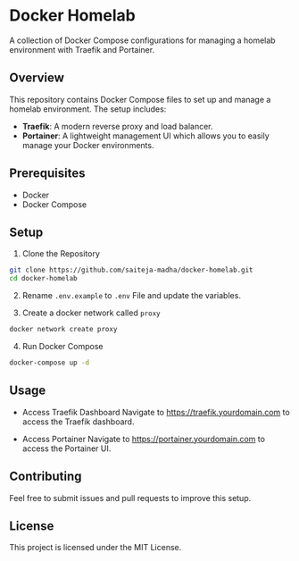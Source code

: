 # Docker Homelab

A collection of Docker Compose configurations for managing a homelab environment with Traefik and Portainer.

## Overview

This repository contains Docker Compose files to set up and manage a homelab environment. The setup includes:

- **Traefik**: A modern reverse proxy and load balancer.
- **Portainer**: A lightweight management UI which allows you to easily manage your Docker environments.

## Prerequisites

- Docker
- Docker Compose

## Setup

1. Clone the Repository

```sh
git clone https://github.com/saiteja-madha/docker-homelab.git
cd docker-homelab
```

2. Rename `.env.example` to `.env` File and update the variables.

3. Create a docker network called `proxy`

```sh
docker network create proxy
```

4. Run Docker Compose

```sh
docker-compose up -d
```

## Usage
- Access Traefik Dashboard
Navigate to https://traefik.yourdomain.com to access the Traefik dashboard.

- Access Portainer
Navigate to https://portainer.yourdomain.com to access the Portainer UI.

## Contributing

Feel free to submit issues and pull requests to improve this setup.

## License

This project is licensed under the MIT License.